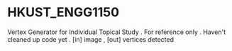 # HKUST_ENGG1150
Vertex Generator for Individual Topical Study . For reference only . Haven't cleaned up code yet . 
[in] image , [out] vertices detected 

